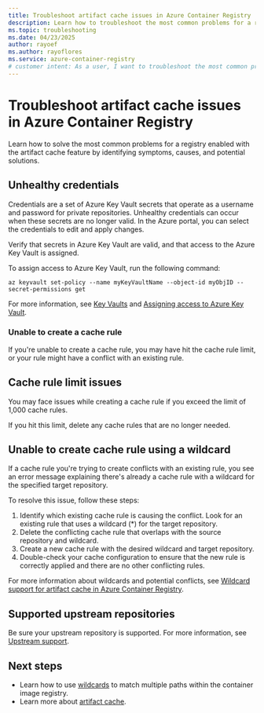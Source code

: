 ```yaml
---
title: Troubleshoot artifact cache issues in Azure Container Registry
description: Learn how to troubleshoot the most common problems for a registry that uses the Artifact cache feature.
ms.topic: troubleshooting
ms.date: 04/23/2025
author: rayoef
ms.author: rayoflores
ms.service: azure-container-registry
# customer intent: As a user, I want to troubleshoot the most common problems for a registry enabled with the Artifact cache feature so that I can effectively use the feature.
---
```


# Troubleshoot artifact cache issues in Azure Container Registry

Learn how to solve the most common problems for a registry enabled with the artifact cache feature by identifying symptoms, causes, and potential solutions.

## Unhealthy credentials

Credentials are a set of Azure Key Vault secrets that operate as a username and password for private repositories. Unhealthy credentials can occur when these secrets are no longer valid. In the Azure portal, you can select the credentials to edit and apply changes.

Verify that secrets in Azure Key Vault are valid, and that access to the Azure Key Vault is assigned.

To assign access to Azure Key Vault, run the following command:

```azurecli-interactive
az keyvault set-policy --name myKeyVaultName --object-id myObjID --secret-permissions get
```

For more information, see [Key Vaults][create-and-store-keyvault-credentials] and [Assigning access to Azure Key Vault][az-keyvault-set-policy].

### Unable to create a cache rule

If you're unable to create a cache rule, you may have hit the cache rule limit, or your rule might have a conflict with an existing rule.

## Cache rule limit issues

You may face issues while creating a cache rule if you exceed the limit of 1,000 cache rules.

If you hit this limit, delete any cache rules that are no longer needed.

## Unable to create cache rule using a wildcard

If a cache rule you're trying to create conflicts with an existing rule, you see an error message explaining there's already a cache rule with a wildcard for the specified target repository.

To resolve this issue, follow these steps:

1. Identify which existing cache rule is causing the conflict. Look for an existing rule that uses a wildcard (*) for the target repository.
1. Delete the conflicting cache rule that overlaps with the source repository and wildcard.
1. Create a new cache rule with the desired wildcard and target repository.
1. Double-check your cache configuration to ensure that the new rule is correctly applied and there are no other conflicting rules.

For more information about wildcards and potential conflicts, see [Wildcard support for artifact cache in Azure Container Registry](wildcards-artifact-cache.md).

## Supported upstream repositories

Be sure your upstream repository is supported. For more information, see [Upstream support](artifact-cache-overview.md#upstream-support).

<!-- LINKS - External -->
[create-and-store-keyvault-credentials]:/azure/key-vault/secrets/quick-create-portal
[az-keyvault-set-policy]: /azure/key-vault/general/assign-access-policy#assign-an-access-policy

## Next steps

- Learn how to use [wildcards](wildcards-artifact-cache.md) to match multiple paths within the container image registry.
- Learn more about [artifact cache](artifact-cache-overview.md).
